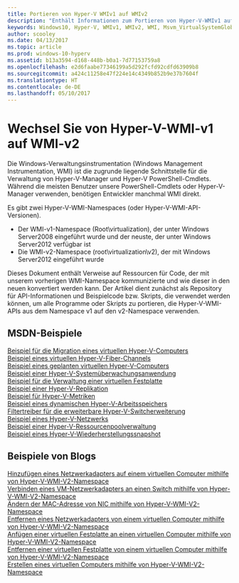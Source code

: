 ```yaml
---
title: Portieren von Hyper-V WMIv1 auf WMIv2
description: "Enthält Informationen zum Portieren von Hyper-V-WMIv1 auf WMIv2"
keywords: Windows10, Hyper-V, WMIv1, WMIv2, WMI, Msvm_VirtualSystemGlobalSettingData, Root\virtualization
author: scooley
ms.date: 04/13/2017
ms.topic: article
ms.prod: windows-10-hyperv
ms.assetid: b13a3594-d168-448b-b0a1-7d77153759a8
ms.openlocfilehash: e2d6faabe77346199a5d292fcfd92cdfd63909b8
ms.sourcegitcommit: a424c11258e47f224e14c4349b852b9e37b7604f
ms.translationtype: HT
ms.contentlocale: de-DE
ms.lasthandoff: 05/10/2017
---
```

# <a name="move-from-hyper-v-wmi-v1-to-wmi-v2"></a>Wechsel Sie von Hyper-V-WMI-v1 auf WMI-v2

Die Windows-Verwaltungsinstrumentation (Windows Management Instrumentation, WMI) ist die zugrunde liegende Schnittstelle für die Verwaltung von Hyper-V-Manager und Hyper-V PowerShell-Cmdlets.  Während die meisten Benutzer unsere PowerShell-Cmdlets oder Hyper-V-Manager verwenden, benötigen Entwickler manchmal WMI direkt.  

Es gibt zwei Hyper-V-WMI-Namespaces (oder Hyper-V-WMI-API-Versionen).
* Der WMI-v1-Namespace (Root\virtualization), der unter Windows Server2008 eingeführt wurde und der neuste, der unter Windows Server2012 verfügbar ist
* Die WMI-v2-Namespace (root\virtualization\v2), der mit Windows Server2012 eingeführt wurde

Dieses Dokument enthält Verweise auf Ressourcen für Code, der mit unserem vorherigen WMI-Namespace kommunizierte und wie dieser in den neuen konvertiert werden kann.  Der Artikel dient zunächst als Repository für API-Informationen und Beispielcode bzw. Skripts, die verwendet werden können, um alle Programme oder Skripts zu portieren, die Hyper-V-WMI-APIs aus dem Namespace v1 auf den v2-Namespace verwenden.

## <a name="msdn-samples"></a>MSDN-Beispiele

[Beispiel für die Migration eines virtuellen Hyper-V-Computers](http://code.msdn.microsoft.com/windowsdesktop/Hyper-V-virtual-machine-aef356ee)  
[Beispiel eines virtuellen Hyper-V-Fiber-Channels](http://code.msdn.microsoft.com/windowsdesktop/Hyper-V-virtual-Fiber-35d27dcd)  
[Beispiel eines geplanten virtuellen Hyper-V-Computers](http://code.msdn.microsoft.com/windowsdesktop/Hyper-V-planned-virtual-8c7b7499)  
[Beispiel einer Hyper-V-Systemüberwachungsanwendung](http://code.msdn.microsoft.com/windowsdesktop/Hyper-V-application-health-dc0294f2)  
[Beispiel für die Verwaltung einer virtuellen Festplatte](http://code.msdn.microsoft.com/windowsdesktop/Virtual-hard-disk-03108ed3)  
[Beispiel einer Hyper-V-Replikation](http://code.msdn.microsoft.com/windowsdesktop/Hyper-V-replication-sample-d2558867)  
[Beispiel für Hyper-V-Metriken](http://code.msdn.microsoft.com/windowsdesktop/Hyper-V-metrics-sample-2dab2cb1)  
[Beispiel eines dynamischen Hyper-V-Arbeitsspeichers](http://code.msdn.microsoft.com/windowsdesktop/Hyper-V-dynamic-memory-9b0b1d05)  
[Filtertreiber für die erweiterbare Hyper-V-Switcherweiterung](http://code.msdn.microsoft.com/windowsdesktop/Hyper-V-Extensible-Virtual-e4b31fbb)  
[Beispiel eines Hyper-V-Netzwerks](http://code.msdn.microsoft.com/windowsdesktop/Hyper-V-networking-sample-7c47e6f5)  
[Beispiel einer Hyper-V-Ressourcenpoolverwaltung](http://code.msdn.microsoft.com/windowsdesktop/Hyper-V-resource-pool-df906d95)  
[Beispiel eines Hyper-V-Wiederherstellungssnapshot](http://code.msdn.microsoft.com/windowsdesktop/Hyper-V-recovery-snapshot-ea72320c)  

## <a name="samples-from-blogs"></a>Beispiele von Blogs

[Hinzufügen eines Netzwerkadapters auf einem virtuellen Computer mithilfe von Hyper-V-WMI-V2-Namespace](http://blogs.msdn.com/b/taylorb/archive/2013/07/15/adding-a-network-adapter-to-a-vm-using-the-hyper-v-wmi-v2-namespace.aspx)  
[Verbinden eines VM-Netzwerkadapters an einen Switch mithilfe von Hyper-V-WMI-V2-Namespace](http://blogs.msdn.com/b/taylorb/archive/2013/07/15/connecting-a-vm-network-adapter-to-a-switch-using-the-hyper-v-wmi-v2-namespace.aspx)  
[Ändern der MAC-Adresse von NIC mithilfe von Hyper-V-WMI-V2-Namespace](http://blogs.msdn.com/b/taylorb/archive/2013/08/12/changing-the-mac-address-of-nic-using-the-hyper-v-wmi-v2-namespace.aspx)  
[Entfernen eines Netzwerkadapters von einem virtuellen Computer mithilfe von Hyper-V-WMI-V2-Namespace](http://blogs.msdn.com/b/taylorb/archive/2013/08/12/removing-a-network-adapter-to-a-vm-using-the-hyper-v-wmi-v2-namespace.aspx)  
[Anfügen einer virtuellen Festplatte an einen virtuellen Computer mithilfe von Hyper-V-WMI-V2-Namespace](http://blogs.msdn.com/b/taylorb/archive/2013/08/12/attaching-a-vhd-to-a-vm-using-the-hyper-v-wmi-v2-namespace.aspx)  
[Entfernen einer virtuellen Festplatte von einem virtuellen Computer mithilfe von Hyper-V-WMI-V2-Namespace](http://blogs.msdn.com/b/taylorb/archive/2013/08/12/removing-a-vhd-from-a-vm-using-the-hyper-v-wmi-v2-namespace.aspx)  
[Erstellen eines virtuellen Computers mithilfe von Hyper-V-WMI-V2-Namespace](http://blogs.msdn.com/b/virtual_pc_guy/archive/2013/06/20/creating-a-virtual-machine-with-wmi-v2.aspx)

